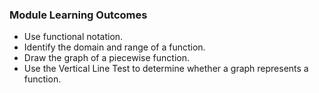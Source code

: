 ### Module Learning Outcomes

- Use functional notation.
- Identify the domain and range of a function.
- Draw the graph of a piecewise function.
- Use the Vertical Line Test to determine whether a graph represents a function.